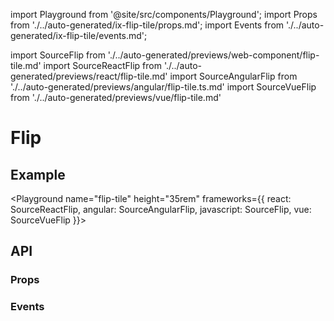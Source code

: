 import Playground from '@site/src/components/Playground';
import Props from './../auto-generated/ix-flip-tile/props.md';
import Events from './../auto-generated/ix-flip-tile/events.md';

import SourceFlip from './../auto-generated/previews/web-component/flip-tile.md'
import SourceReactFlip from './../auto-generated/previews/react/flip-tile.md'
import SourceAngularFlip from './../auto-generated/previews/angular/flip-tile.ts.md'
import SourceVueFlip from './../auto-generated/previews/vue/flip-tile.md'

# Flip

## Example

<Playground
name="flip-tile" height="35rem"
frameworks={{
  react: SourceReactFlip,
  angular: SourceAngularFlip,
  javascript: SourceFlip,
  vue: SourceVueFlip
}}>
</Playground>

## API

### Props

<Props />

### Events

<Events />

